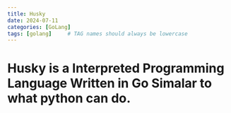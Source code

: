 ```yaml
---
title: Husky
date: 2024-07-11
categories: [GoLang]
tags: [golang]     # TAG names should always be lowercase
---
```


# Husky is a Interpreted Programming Language Written in Go Simalar to what python can do.
